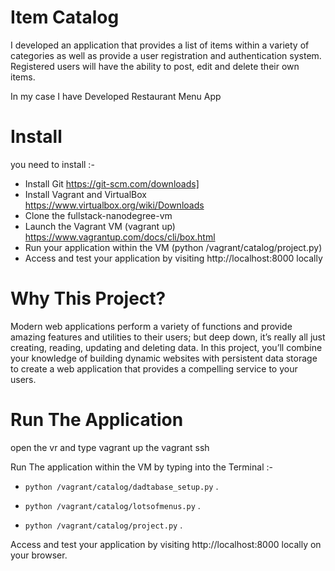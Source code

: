 # Item Catalog

I developed an application that provides a list of items within a variety of categories as well as provide a user registration and authentication system. Registered users will have the ability to post, edit and delete their own items.

In my case I have Developed Restaurant Menu App 

# Install

you need to install :-

*    Install Git      https://git-scm.com/downloads]
*    Install Vagrant and VirtualBox     https://www.virtualbox.org/wiki/Downloads
*    Clone the fullstack-nanodegree-vm   
*    Launch the Vagrant VM (vagrant up)  https://www.vagrantup.com/docs/cli/box.html
*    Run your application within the VM (python /vagrant/catalog/project.py)
*    Access and test your application by visiting http://localhost:8000 locally


# Why This Project?

Modern web applications perform a variety of functions and provide amazing features and utilities to their users; but deep down, it’s really all just creating, reading, updating and deleting data. In this project, you’ll combine your knowledge of building dynamic websites with persistent data storage to create a web application that provides a compelling service to your users.

# Run The Application 

open the vr and type vagrant up the vagrant ssh

Run The application within the VM by typing into the Terminal :-

* ```python /vagrant/catalog/dadtabase_setup.py``` . 

* ```python /vagrant/catalog/lotsofmenus.py``` . 

* ```python /vagrant/catalog/project.py``` . 

Access and test your application by visiting http://localhost:8000 locally on your browser.


